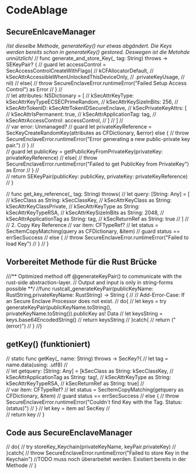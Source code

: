 #  CodeAblage

## SecureEnlcaveManager

/*Ist dieselbe Methode, generateKey() nur etwas abgändert. Die Keys werden bereits schon in generateKey() gestored. Deswegen ist die Metohde unnützlich*/
//    func generate_and_store_Key(_ tag: String) throws -> SEKeyPair? {
//        guard let accessControl = SecAccessControlCreateWithFlags(
//            kCFAllocatorDefault,
//            kSecAttrAccessibleWhenUnlockedThisDeviceOnly,
//            .privateKeyUsage,
//            nil)
//        else{
//            throw SecureEnclaveError.runtimeError("Failed Setup Access Control") as Error
//        }
//        
//        let attributes: NSDictionary = [
//            kSecAttrKeyType: kSecAttrKeyTypeECSECPrimeRandom,
//            kSecAttrKeySizeInBits: 256,
//            kSecAttrTokenID: kSecAttrTokenIDSecureEnclave,
//            kSecPrivateKeyAttrs: [
//                kSecAttrIsPermanent: true,
//                kSecAttrApplicationTag:  tag,
//                kSecAttrAccessControl: accessControl,
//            ]
//        ]
//        
//        var error: Unmanaged<CFError>?
//        guard let privateKeyReference = SecKeyCreateRandomKey(attributes as CFDictionary, &error) else {
//            throw SecureEnclaveError.runtimeError("Error generating a new public-private key pair.")
//        }
//        
//        guard let publicKey = getPublicKeyFromPrivateKey(privateKey: privateKeyReference)
//        else{
//            throw SecureEnclaveError.runtimeError("Failed to get PublicKey from PrivateKey") as Error
//        }
//        
//        return SEKeyPair(publicKey: publicKey, privateKey: privateKeyReference)
//    }
    
//    func get_key_reference(_ tag: String) throws{
//        let query: [String: Any] = [
//            kSecClass as String: kSecClassKey,
//            kSecAttrKeyClass as String: kSecAttrKeyClassPrivate,
//            kSecAttrKeyType as String: kSecAttrKeyTypeRSA,
//            kSecAttrKeySizeInBits as String: 2048,
//            kSecAttrApplicationTag as String: tag,
//            kSecReturnRef as String: true
//        ]
//        // 2. Copy Key Reference
//        var item: CFTypeRef?
//        let status = SecItemCopyMatching(query as CFDictionary, &item)
//        guard status == errSecSuccess 
//        else {
//            throw SecureEnclaveError.runtimeError("Failed to load Key")
//        }
//    }





## Vorbereitet Methode für die Rust Brücke
///** Optimized method off @generateKeyPair() to communicate with the rust-side abstraction-layer.
// Output and input is only in string-forms possible **/
//func rustcall_generateKeyPair(publicKeyName: RustString,privateKeyName: RustString) -> String {
//    // Add-Error-Case: If an Secure Enclave Processor does not exist.
//    do{
//        let keys = try generateKeyPair(publicKeyName.toString(), privateKeyName.toString()).publicKey as! Data
//        let keysString = keys.base64EncodedString()
//        return keysString
//    }catch{
//        return ("\(error)")
//    }
//}


## getKey() (funktioniert)
//    static func getKey(_ name: String) throws -> SecKey?{
//        let tag = name.data(using: .utf8)
//        
//        let getquery: [String: Any] = [kSecClass as String: kSecClassKey,
//                                       kSecAttrApplicationTag as String: tag!,
//                                       kSecAttrKeyType as String: kSecAttrKeyTypeRSA,
//                                       kSecReturnRef as String: true]
//        
//        var item: CFTypeRef?
//        let status = SecItemCopyMatching(getquery as CFDictionary, &item)
//        guard status == errSecSuccess 
//        else {
//            throw SecureEnclaveError.runtimeError("Couldn´t find Key with the Tag. Status: \(status)")
//        }
//        let key = item as! SecKey
//        
//        return key
//    }



## Code aus SecureEnclaveManager 
//        do{
//            try storeKey_Keychain(privateKeyName, keyPair.privateKey)
//        }catch{
//            throw SecureEnclaveError.runtimeError("Failed to store Key in the Keychain") //TODO muss noch überarbeitet werden. Existiert bereits in der Methode
//        }
